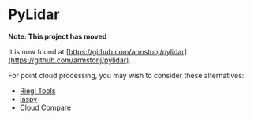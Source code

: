 # PyLidar #

**Note: This project has moved**

It is now found at [https://github.com/armstonj/pylidar](https://github.com/armstonj/pylidar).

For point cloud processing, you may wish to consider these alternatives::

* [Riegl Tools](https://gitlab.com/jrsrp/sys/lidar/riegl_tools)
* [laspy](https://laspy.readthedocs.io/en/latest/)
* [Cloud Compare](https://github.com/CloudCompare/CloudCompare)
